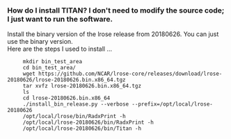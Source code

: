 ### How do I install TITAN?  I don't need to modify the source code; I just want to run the software.

Install the binary version of the lrose release from 20180626.  You can just use the binary version.  
Here are the steps I used to install  ...
```
     mkdir bin_test_area
     cd bin_test_area/
     wget https://github.com/NCAR/lrose-core/releases/download/lrose-20180626/lrose-20180626.bin.x86_64.tgz
     tar xvfz lrose-20180626.bin.x86_64.tgz
     ls
     cd lrose-20180626.bin.x86_64
     ./install_bin_release.py --verbose --prefix=/opt/local/lrose-20180626
     /opt/local/lrose/bin/RadxPrint -h
     /opt/local/lrose-20180626/bin/RadxPrint -h
     /opt/local/lrose-20180626/bin/Titan -h
```

